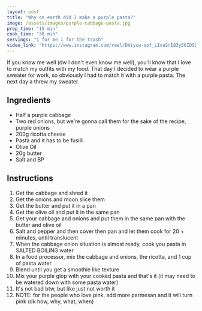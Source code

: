 ```yaml
---
layout: post
title: "Why on earth did I make a purple pasta?"
image: /assets/images/purple-cabbage-pasta.jpg
prep_time: "15 min"
cook_time: "30 min"
servings: "1 for me 1 for the trash"
video_link: "https://www.instagram.com/reel/DHiycw-sof_LIvaSrI83y56IDSDGfWWFK8sRaM0/?igsh=c2x6M3R4aTl5c2Jz "
---
```


If you know me well (dw I don't even know me well), you'll know that I love to match my outfits with my food. That day I decided to wear a purple sweater for work, so obviously I had to match it with a purple pasta. The next day a threw my sweater. 

## Ingredients

* Half a purple cabbage
* Two red onions, but we're gonna call them for the sake of the recipe, purple onions
* 200g ricotta cheese
* Pasta and it has to be fusilli
* Olive Oil 
* 20g butter
* Salt and BP



## Instructions

1. Get the cabbage and shred it
2. Get the onions and moon slice them
3. Get the butter and put it in a pan
4. Get the olive oil and put it in the same pan 
5. Get your cabbage and onions and put them in the same pan with the butter and olive oil
6. Salt and pepper and then cover then pan and let them cook for 20 + minutes, until translucent
7. When the cabbage onion situation is almost ready, cook you pasta in SALTED BOILING water
8. In a food processor, mix the cabbage and onions, the ricotta, and 1 cup of pasta water
9. Blend until you get a smoothie like texture
10. Mix your purple glop with your cooked pasta and that's it (it may need to be watered down with some pasta water)
11. It's not bad btw, but like just not worth it
12. NOTE: for the people who love pink, add more parmesan and it will turn pink (dk how, why, what, when)




